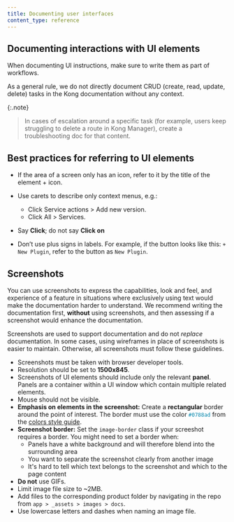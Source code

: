 ```yaml
---
title: Documenting user interfaces
content_type: reference
---
```


## Documenting interactions with UI elements

When documenting UI instructions, make sure to write them as part of workflows.

As a general rule, we do not directly document CRUD (create, read, update, delete) tasks in the Kong documentation without any context.

{:.note}
> In cases of escalation around a specific task (for example, users keep struggling to delete a route in Kong Manager), create a troubleshooting doc for that content.

## Best practices for referring to UI elements 

* If the area of a screen only has an icon, refer to it by the title of the element + icon. 
* Use carets to describe only context menus, e.g.:

    * Click Service actions > Add new version.
    * Click All > Services.

* Say **Click**; do not say **Click on**
* Don’t use plus signs in labels. For example, if the button looks like this: `+ New Plugin`, refer to the button as `New Plugin`.

## Screenshots

You can use screenshots to express the capabilities, look and feel, and experience of a feature in situations where exclusively using text would make the documentation harder to understand. We recommend writing the documentation first, **without** using screenshots, and then assessing if a screenshot would enhance the documentation.

Screenshots are used to support documentation and do not _replace_ documentation. In some cases, using wireframes in place of screenshots is easier to maintain. Otherwise, all screenshots must follow these guidelines.

- Screenshots must be taken with browser developer tools.
- Resolution should be set to **1500x845**.
- Screenshots of UI elements should include only the relevant **panel**. Panels are a container within a UI window which contain multiple related elements.
- Mouse should not be visible.
- **Emphasis on elements in the screenshot:** Create a **rectangular** border around the point of interest. 
The border must use the color <span style="color:#0788ad">`#0788ad`</span> from the [colors style guide](https://kongponents.netlify.app/style-guide/colors.html).
- **Screenshot border:** Set the `image-border` class if your screeshot requires a border. You might need to set a border when:
    * Panels have a white background and will therefore blend into the surrounding area
    * You want to separate the screenshot clearly from another image
    * It's hard to tell which text belongs to the screenshot and which to the page content
- **Do not** use GIFs.
- Limit image file size to ~2MB.
- Add files to the corresponding product folder by navigating in the repo from `app > _assets > images > docs`.
- Use lowercase letters and dashes when naming an image file.
